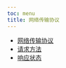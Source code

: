 ```yaml
---
toc: menu
title: 网络传输协议
---
```


- [网络传输协议](/pages/others/web_transfer_prtcl/http)
- [请求方法](/pages/others/web_transfer_prtcl/method)
- [响应状态](/pages/others/web_transfer_prtcl/status)
